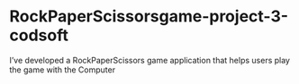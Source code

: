 # RockPaperScissorsgame-project-3-codsoft

I’ve developed a RockPaperScissors game application that helps users play the game with the Computer 
